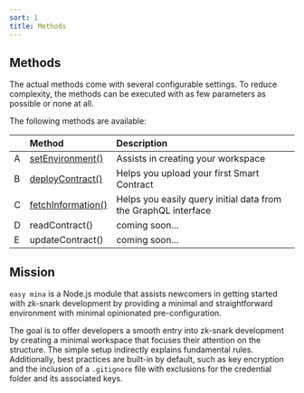 ```yaml
---
sort: 1
title: Methods
---
```


## Methods
The actual methods come with several configurable settings. To reduce complexity, the methods can be executed with as few parameters as possible or none at all.

The following methods are available:

| | **Method** | **Description** |
| :-- | :-- | :-- |
| A | [setEnvironment()](./setEnvironment.html) | Assists in creating your workspace | 
| B | [deployContract()](./deployContract.html) | Helps you upload your first Smart Contract | 
| C | [fetchInformation()](./fetchInformation.html) | Helps you easily query initial data from the GraphQL interface |  
| D | readContract() | coming soon... |
| E | updateContract() | coming soon... |


## Mission
`easy mina` is a Node.js module that assists newcomers in getting started with zk-snark development by providing a minimal and straightforward environment with minimal opinionated pre-configuration.

The goal is to offer developers a smooth entry into zk-snark development by creating a minimal workspace that focuses their attention on the structure. The simple setup indirectly explains fundamental rules. Additionally, best practices are built-in by default, such as key encryption and the inclusion of a `.gitignore` file with exclusions for the credential folder and its associated keys.